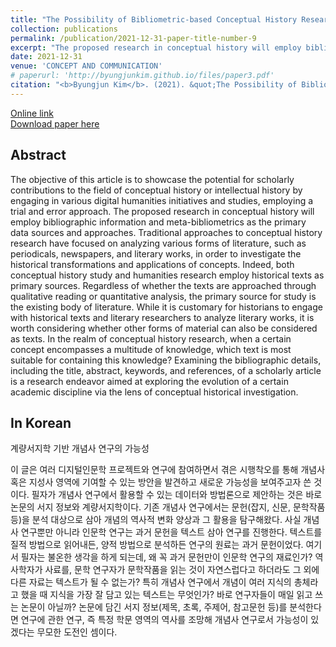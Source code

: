```yaml
---
title: "The Possibility of Bibliometric-based Conceptual History Research"
collection: publications
permalink: /publication/2021-12-31-paper-title-number-9
excerpt: "The proposed research in conceptual history will employ bibliographic information and meta-bibliometrics as the primary data sources and approaches."
date: 2021-12-31
venue: 'CONCEPT AND COMMUNICATION'
# paperurl: 'http://byungjunkim.github.io/files/paper3.pdf'
citation: "<b>Byungjun Kim</b>. (2021). &quot;The Possibility of Bibliometric-based Conceptual History Research.&quot; <i>CONCEPT AND COMMUNICATION</i>. 28."
---
```

[Online link](https://www.kci.go.kr/kciportal/ci/sereArticleSearch/ciSereArtiView.kci?sereArticleSearchBean.artiId=ART002803884)  
[Download paper here](http://byungjunkim.github.io/files/paper9.pdf)

## Abstract
The objective of this article is to showcase the potential for scholarly contributions to the field of conceptual history or intellectual history by engaging in various digital humanities initiatives and studies, employing a trial and error approach. The proposed research in conceptual history will employ bibliographic information and meta-bibliometrics as the primary data sources and approaches. Traditional approaches to conceptual history research have focused on analyzing various forms of literature, such as periodicals, newspapers, and literary works, in order to investigate the historical transformations and applications of concepts. Indeed, both conceptual history study and humanities research employ historical texts as primary sources. Regardless of whether the texts are approached through qualitative reading or quantitative analysis, the primary source for study is the existing body of literature. While it is customary for historians to engage with historical texts and literary researchers to analyze literary works, it is worth considering whether other forms of material can also be considered as texts. In the realm of conceptual history research, when a certain concept encompasses a multitude of knowledge, which text is most suitable for containing this knowledge? Examining the bibliographic details, including the title, abstract, keywords, and references, of a scholarly article is a research endeavor aimed at exploring the evolution of a certain academic discipline via the lens of conceptual historical investigation.

## In Korean
계량서지학 기반 개념사 연구의 가능성

이 글은 여러 디지털인문학 프로젝트와 연구에 참여하면서 겪은 시행착오를 통해 개념사 혹은 지성사 영역에 기여할 수 있는 방안을 발견하고 새로운 가능성을 보여주고자 쓴 것이다. 필자가 개념사 연구에서 활용할 수 있는 데이터와 방법론으로 제안하는 것은 바로 논문의 서지 정보와 계량서지학이다. 기존 개념사 연구에서는 문헌(잡지, 신문, 문학작품 등)을 분석 대상으로 삼아 개념의 역사적 변화 양상과 그 활용을 탐구해왔다. 사실 개념사 연구뿐만 아니라 인문학 연구는 과거 문헌을 텍스트 삼아 연구를 진행한다. 텍스트를 질적 방법으로 읽어내든, 양적 방법으로 분석하든 연구의 원료는 과거 문헌이었다. 여기서 필자는 불온한 생각을 하게 되는데, 왜 꼭 과거 문헌만이 인문학 연구의 재료인가? 역사학자가 사료를, 문학 연구자가 문학작품을 읽는 것이 자연스럽다고 하더라도 그 외에 다른 자료는 텍스트가 될 수 없는가? 특히 개념사 연구에서 개념이 여러 지식의 총체라고 했을 때 지식을 가장 잘 담고 있는 텍스트는 무엇인가? 바로 연구자들이 매일 읽고 쓰는 논문이 아닐까? 논문에 담긴 서지 정보(제목, 초록, 주제어, 참고문헌 등)를 분석한다면 연구에 관한 연구, 즉 특정 학문 영역의 역사를 조망해 개념사 연구로서 가능성이 있겠다는 무모한 도전인 셈이다.